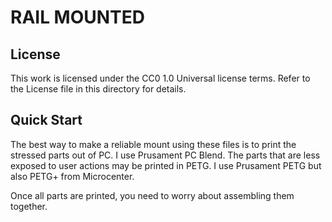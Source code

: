 # RAIL MOUNTED

## License

This work is licensed under the CC0 1.0 Universal license terms. Refer to the License file in this directory for details.

## Quick Start

The best way to make a reliable mount using these files is to print the stressed parts out of PC. I use Prusament PC Blend.
The parts that are less exposed to user actions may be printed in PETG. I use Prusament PETG but also PETG+ from Microcenter.

Once all parts are printed, you need to worry about assembling them together.
